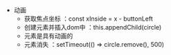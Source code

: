 - 动画
  - 获取焦点坐标 ：const xInside = x - buttonLeft
  - 创建元素并插入dom中 ：this.appendChild(circle)
  - 元素是具有动画的
  - 元素消失 ：setTimeout(() => circle.remove(), 500)